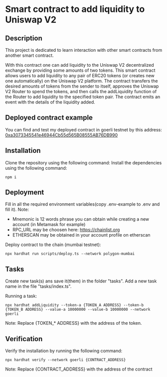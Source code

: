 # Smart contract to add liquidity to Uniswap V2

## Description

This project is dedicated to learn interaction with other smart contracts from another smart contract.

With this contract one can add liquidity to the Uniswap V2 decentralized exchange by providing some amounts of two tokens. This smart contract allows users to add liquidity to any pair of ERC20 tokens (or creates new one automatically) on the Uniswap V2 platform. The contract transfers the desired amounts of tokens from the sender to itself, approves the Uniswap V2 Router to spend the tokens, and then calls the addLiquidity function of the Router to add liquidity to the specified token pair. The contract emits an event with the details of the liquidity added.

## Deployed contract example

You can find and test my deployed contract in goerli testnet by this address: [0xa3073345541e46944Cb55d565B08555AB76DB990](https://goerli.etherscan.io/address/0xa3073345541e46944Cb55d565B08555AB76DB990)

## Installation

Clone the repository using the following command:
Install the dependencies using the following command:

```
npm i
```

## Deployment

Fill in all the required environment variables(copy .env-example to .env and fill it).
Note:

- Mnemonic is 12 words phrase you can obtain while creating a new account (in Metamask for example)
- RPC_URL may be choosen here: https://chainlist.org
- ETHERSCAN may be obtained in your account profile on etherscan

Deploy contract to the chain (mumbai testnet):

```
npx hardhat run scripts/deploy.ts --network polygon-mumbai
```

## Tasks

Create new task(s) ans save it(them) in the folder "tasks". Add a new task name in the file "tasks/index.ts".

Running a task:

```
npx hardhat addLiquidity --token-a {TOKEN_A ADDRESS} --token-b {TOKEN_B ADDRESS} --value-a 10000000 --value-b 10000000 --network goerli
```

Note: Replace {TOKEN\_\* ADDRESS} with the address of the token.

## Verification

Verify the installation by running the following command:

```
npx hardhat verify --network goerli {CONTRACT_ADDRESS}
```

Note: Replace {CONTRACT_ADDRESS} with the address of the contract
